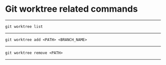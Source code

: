 # Git worktree related commands

---

    git worktree list

---

    git worktree add <PATH> <BRANCH_NAME>

---

    git worktree remove <PATH>

---
